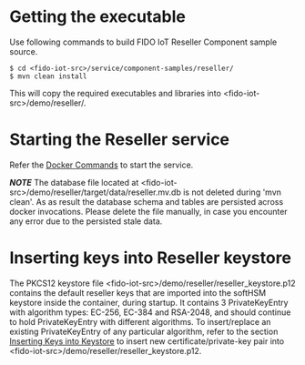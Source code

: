 # Getting the executable

Use following commands to build FIDO IoT Reseller Component sample source.
```
$ cd <fido-iot-src>/service/component-samples/reseller/
$ mvn clean install
```

This will copy the required executables and libraries into \<fido-iot-src\>/demo/reseller/.

# Starting the Reseller service

Refer the [Docker Commands](../README.md/#docker-commands) to start the service.

***NOTE*** The database file located at \<fido-iot-src\>/demo/reseller/target/data/reseller.mv.db is not deleted during 'mvn clean'. As as result the database schema and tables are persisted across docker invocations. Please delete the file manually, in case you encounter any error due to the persisted stale data.

# Inserting keys into Reseller keystore

The PKCS12 keystore file \<fido-iot-src\>/demo/reseller/reseller_keystore.p12 contains the default reseller keys that are imported into the softHSM keystore inside the container, during startup. It contains 3 PrivateKeyEntry with algorithm types: EC-256, EC-384 and RSA-2048, and should continue to hold PrivateKeyEntry with different algorithms. To insert/replace an existing PrivateKeyEntry of any particular algorithm, refer to the section [Inserting Keys into Keystore](../README.md/#inserting-keys-into-keystore) to insert new certificate/private-key pair into \<fido-iot-src\>/demo/reseller/reseller_keystore.p12.